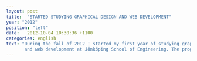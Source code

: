 ```yaml
---
layout: post
title:  "STARTED STUDYING GRAPHICAL DESIGN AND WEB DEVELOPMENT"
year: "2012"
position: "left"
date:   2012-10-04 10:30:36 +1100
categories: english
text: "During the fall of 2012 I started my first year of studying graphical design
       and web development at Jönköping School of Engineering. The program would take it's course during two years, with the intention to teach basic skills in the adobe suite and how to develop your first website with the help of HTML, CSS and Javascript. Much of the focus of the education was put on teaching different design theories such as color theories, alignment and the golden ratio."
---
```

